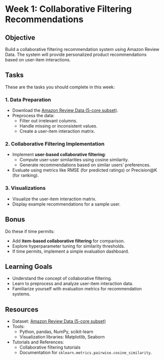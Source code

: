 # Week 1: Collaborative Filtering Recommendations

## Objective
Build a collaborative filtering recommendation system using Amazon Review Data. The system will provide personalized product recommendations based on user-item interactions.


## Tasks

These are the tasks you should complete in this week:

### 1. **Data Preparation**
- Download the [Amazon Review Data (5-core subset)](https://nijianmo.github.io/amazon/#subsets).
- Preprocess the data:
  - Filter out irrelevant columns.
  - Handle missing or inconsistent values.
  - Create a user-item interaction matrix.

### 2. **Collaborative Filtering Implementation**
- Implement **user-based collaborative filtering**:
  - Compute user-user similarities using cosine similarity.
  - Generate recommendations based on similar users’ preferences.
- Evaluate using metrics like RMSE (for predicted ratings) or Precision@K (for ranking).

### 3. **Visualizations**
- Visualize the user-item interaction matrix.
- Display example recommendations for a sample user.



## Bonus
Do these if time permits:
- Add **item-based collaborative filtering** for comparison.
- Explore hyperparameter tuning for similarity thresholds.
- If time permits, implement a simple evaluation dashboard.




## Learning Goals
- Understand the concept of collaborative filtering.
- Learn to preprocess and analyze user-item interaction data.
- Familiarize yourself with evaluation metrics for recommendation systems.



## Resources
- Dataset: [Amazon Review Data (5-core subset)](https://nijianmo.github.io/amazon/index.html)
- Tools:
  - Python, pandas, NumPy, scikit-learn
  - Visualization libraries: Matplotlib, Seaborn
- Tutorials and References:
  - Collaborative filtering tutorials 
  - Documentation for `sklearn.metrics.pairwise.cosine_similarity`.
  

